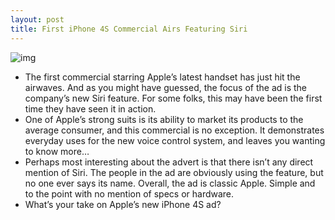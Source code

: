 ```yaml
---
layout: post
title: First iPhone 4S Commercial Airs Featuring Siri
---
```

![img](http://media.idownloadblog.com/wp-content/uploads/2011/10/Screen-shot-2011-10-07-at-1.50.36-PM-551x400.png)
* The first commercial starring Apple’s latest handset has just hit the airwaves. And as you might have guessed, the focus of the ad is the company’s new Siri feature. For some folks, this may have been the first time they have seen it in action.
* One of Apple’s strong suits is its ability to market its products to the average consumer, and this commercial is no exception. It demonstrates everyday uses for the new voice control system, and leaves you wanting to know more…
* Perhaps most interesting about the advert is that there isn’t any direct mention of Siri. The people in the ad are obviously using the feature, but no one ever says its name. Overall, the ad is classic Apple. Simple and to the point with no mention of specs or hardware.
* What’s your take on Apple’s new iPhone 4S ad?

